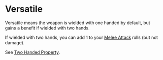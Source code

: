 # Versatile
Versatile means the weapon is wielded with one handed by default, but gains a benefit if wielded with two hands. 

If wielded with two hands, you can add 1 to your [Melee Attack](../../../../Game%20Procedures/Melee%20Attack.md) rolls (but not damage).

See [Two Handed Property](Two%20Handed%20Property.md).